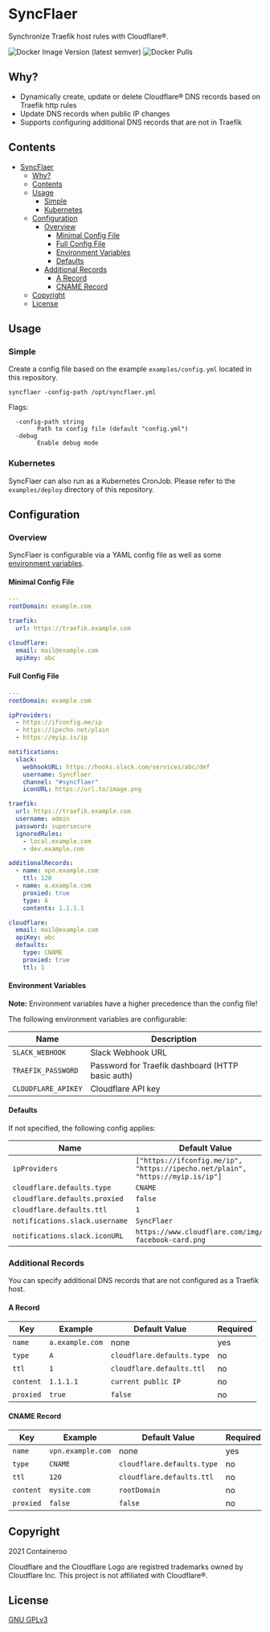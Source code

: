 # SyncFlaer

Synchronize Traefik host rules with Cloudflare®.

![Docker Image Version (latest semver)](https://img.shields.io/docker/v/containeroo/syncflaer?sort=semver)
![Docker Pulls](https://img.shields.io/docker/pulls/containeroo/syncflaer)

## Why?

- Dynamically create, update or delete Cloudflare® DNS records based on Traefik http rules
- Update DNS records when public IP changes
- Supports configuring additional DNS records that are not in Traefik

## Contents

- [SyncFlaer](#syncflaer)
  - [Why?](#why)
  - [Contents](#contents)
  - [Usage](#usage)
    - [Simple](#simple)
    - [Kubernetes](#kubernetes)
  - [Configuration](#configuration)
    - [Overview](#overview)
      - [Minimal Config File](#minimal-config-file)
      - [Full Config File](#full-config-file)
      - [Environment Variables](#environment-variables)
      - [Defaults](#defaults)
    - [Additional Records](#additional-records)
      - [A Record](#a-record)
      - [CNAME Record](#cname-record)
  - [Copyright](#copyright)
  - [License](#license)

## Usage

### Simple

Create a config file based on the example `examples/config.yml` located in this repository.

```shell
syncflaer -config-path /opt/syncflaer.yml
```

Flags:

```text
  -config-path string
    	Path to config file (default "config.yml")
  -debug
    	Enable debug mode
```

### Kubernetes

SyncFlaer can also run as a Kubernetes CronJob.
Please refer to the `examples/deploy` directory of this repository.

## Configuration

### Overview

SyncFlaer is configurable via a YAML config file as well as some [environment variables](#environment-variables).

#### Minimal Config File

```yaml
---
rootDomain: example.com

traefik:
  url: https://traefik.example.com

cloudflare:
  email: mail@example.com
  apiKey: abc
```

#### Full Config File

```yaml
---
rootDomain: example.com

ipProviders:
  - https://ifconfig.me/ip
  - https://ipecho.net/plain
  - https://myip.is/ip

notifications:
  slack:
    webhookURL: https://hooks.slack.com/services/abc/def
    username: SyncFlaer
    channel: "#syncflaer"
    iconURL: https://url.to/image.png

traefik:
  url: https://traefik.example.com
  username: admin
  password: supersecure
  ignoredRules:
    - local.example.com
    - dev.example.com

additionalRecords:
  - name: vpn.example.com
    ttl: 120
  - name: a.example.com
    proxied: true
    type: A
    contents: 1.1.1.1

cloudflare:
  email: mail@example.com
  apiKey: abc
  defaults:
    type: CNAME
    proxied: true
    ttl: 1
```

#### Environment Variables

**Note:** Environment variables have a higher precedence than the config file!

The following environment variables are configurable:

| Name                | Description                                      |
|---------------------|--------------------------------------------------|
| `SLACK_WEBHOOK`     | Slack Webhook URL                                |
| `TRAEFIK_PASSWORD`  | Password for Traefik dashboard (HTTP basic auth) |
| `CLOUDFLARE_APIKEY` | Cloudflare API key                               |

#### Defaults

If not specified, the following config applies:

| Name                           | Default Value                                                                  |
|--------------------------------|--------------------------------------------------------------------------------|
| `ipProviders`                  | `["https://ifconfig.me/ip", "https://ipecho.net/plain", "https://myip.is/ip"]` |
| `cloudflare.defaults.type`     | `CNAME`                                                                        |
| `cloudflare.defaults.proxied`  | `false`                                                                        |
| `cloudflare.defaults.ttl`      | `1`                                                                            |
| `notifications.slack.username` | `SyncFlaer`                                                                    |
| `notifications.slack.iconURL`  | `https://www.cloudflare.com/img/cf-facebook-card.png`                          |

### Additional Records

You can specify additional DNS records that are not configured as a Traefik host.

#### A Record

| Key       | Example         | Default Value              | Required |
|-----------|-----------------|----------------------------|----------|
| `name`    | `a.example.com` | none                       | yes      |
| `type`    | `A`             | `cloudflare.defaults.type` | no       |
| `ttl`     | `1`             | `cloudflare.defaults.ttl`  | no       |
| `content` | `1.1.1.1`       | `current public IP`        | no       |
| `proxied` | `true`          | `false`                    | no       |

#### CNAME Record

| Key       | Example           | Default Value              | Required |
|-----------|-------------------|----------------------------|----------|
| `name`    | `vpn.example.com` | none                       | yes      |
| `type`    | `CNAME`           | `cloudflare.defaults.type` | no       |
| `ttl`     | `120`             | `cloudflare.defaults.ttl`  | no       |
| `content` | `mysite.com`      | `rootDomain`               | no       |
| `proxied` | `false`           | `false`                    | no       |

## Copyright

2021 Containeroo

Cloudflare and the Cloudflare Logo are registred trademarks owned by Cloudflare Inc.
This project is not affiliated with Cloudflare®.

## License

[GNU GPLv3](https://github.com/containeroo/SyncFlaer/blob/master/LICENSE)
